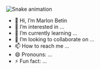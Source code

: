![Snake animation](**https://github.com/CodeByMarlon/CodeByMarlon/blob/output/github-contribution-grid-snake.svg**)

- 👋 Hi, I’m Marlon Betin
- 👀 I’m interested in ...
- 🌱 I’m currently learning ...
- 💞️ I’m looking to collaborate on ...
- 📫 How to reach me ...
- 😄 Pronouns: ...
- ⚡ Fun fact: ...

<!---
CodeByMarlon/CodeByMarlon is a ✨ special ✨ repository because its `README.md` (this file) appears on your GitHub profile.
You can click the Preview link to take a look at your changes.
--->
